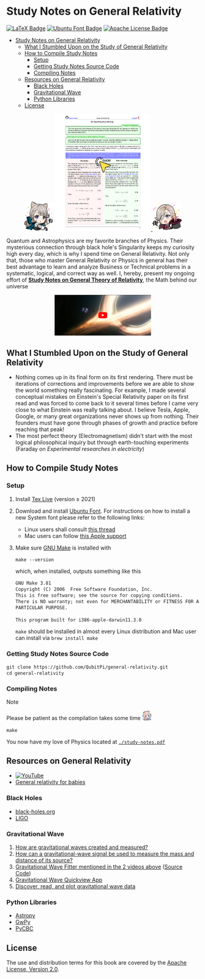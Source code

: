 Study Notes on General Relativity
=================================

[![LaTeX Badge][LaTeX Badge]][LaTeX URL]
[![Ubuntu Font Badge][Ubuntu Font Badge]][Ubuntu Font URL]
[![Apache License Badge]][Apache License, Version 2.0]

<!-- TOC -->
* [Study Notes on General Relativity](#study-notes-on-general-relativity)
  * [What I Stumbled Upon on the Study of General Relativity](#what-i-stumbled-upon-on-the-study-of-general-relativity)
  * [How to Compile Study Notes](#how-to-compile-study-notes)
    * [Setup](#setup)
    * [Getting Study Notes Source Code](#getting-study-notes-source-code)
    * [Compiling Notes](#compiling-notes)
  * [Resources on General Relativity](#resources-on-general-relativity)
    * [Black Holes](#black-holes)
    * [Gravitational Wave](#gravitational-wave)
    * [Python Libraries](#python-libraries)
  * [License](#license)
<!-- TOC -->

<div align="center">
    <img src="img/Lynette.png" width="15%" />
    <a href="http://relativity.qubitpi.org/study-notes.pdf">
        <img src="./img/sample.png" width="50%"/>
    </a>
    <img src="img/Lyney.png" width="15%" />
</div>

Quantum and Astrophysics are my favorite branches of Physics. Their mysterious connection through black hole's
Singularity keeps my curiosity high every day, which is why I spend time on General Relativity. Not only that, those
who master General Relativity or Physics in general has their best advantage to learn and analyze Business or Technical
problems in a systematic, logical, and correct way as well. I, hereby, present my ongoing effort of
[__Study Notes on General Theory of Relativity__][Study Notes on General Relativity], the Math behind our universe

<div align="center">
    <a href="https://youtu.be/Z6Jt4lCe8_I?si=n6opy2Ljv6Uqf80A"><img src="./img/black-hole.png" width="50%"></a>
</div>

What I Stumbled Upon on the Study of General Relativity
-------------------------------------------------------

- Nothing comes up in its final form on its first rendering. There must be iterations of corrections and 
  improvements before we are able to show the world something really fascinating. For example, I made several 
  conceptual mistakes on Einstein's Special Relativity paper on its first read and was forced to come back to it 
  several  times before I came very close to what Einstein was really talking about. I believe Tesla, Apple, Google, or
  many great organizations never shows up from nothing. Their founders must have gone through phases of growth and
  practice before reaching that peak!
- The most perfect theory (Electromagnetism) didn't start with the most logical philosophical inquiry but through
  earth-touching experiments (Faraday on _Experimental researches in electricity_)

How to Compile Study Notes
--------------------------

### Setup

1. Install [Tex Live][LaTeX URL] (version ≥ 2021)
2. Download and install [Ubuntu Font][Ubuntu Font URL]. For instructions on how to install a new System font please
   refer to the following links:

   - Linux users shall consult [this thread](https://askubuntu.com/a/191782)
   - Mac users can follow [this Apple support](https://support.apple.com/guide/font-book/install-and-validate-fonts-fntbk1000/mac)

3. Make sure [GNU Make] is installed with

   ```console
   make --version
   ```
   
   which, when installed, outputs something like this

   ```console
   GNU Make 3.81
   Copyright (C) 2006  Free Software Foundation, Inc.
   This is free software; see the source for copying conditions.
   There is NO warranty; not even for MERCHANTABILITY or FITNESS FOR A
   PARTICULAR PURPOSE.

   This program built for i386-apple-darwin11.3.0
   ```
   
   `make` should be installed in almost every Linux distribution and Mac user can install via `brew install make`

### Getting Study Notes Source Code

```console
git clone https://github.com/QubitPi/general-relativity.git
cd general-relativity
```

### Compiling Notes

> [!NOTE]
> Please be patient as the compilation takes some time <img src="https://github.com/QubitPi/QubitPi/blob/master/img/%E5%BF%83%E6%B5%B7.png?raw=true" width="5%" />

```console
make
```

You now have my love of Physics located at [`./study-notes.pdf`][Study Notes on General Relativity]

Resources on General Relativity
-------------------------------

- [![YouTube](https://img.shields.io/badge/YouTube-FF0000?style=for-the-badge&logo=youtube&logoColor=white)](https://youtube.com/playlist?list=PL-CLnI8tPXu8bfJ5oVbVZdu16_xyg0Bkf&si=txt5-pf9fqk06ppp)
- [General relativity for babies](https://trello.com/c/LjQpMlyl)

### Black Holes

- [black-holes.org](https://www.black-holes.org/)
- [LIGO](https://www.ligo.caltech.edu/)

### Gravitational Wave

1. [How are gravitational waves created and measured?](https://youtu.be/ytV1KhjEQbs?si=goI3LG8Ohn0HPn1q)
2. [How can a gravitational-wave signal be used to measure the mass and distance of its source?](https://youtu.be/CySut_9aKc0?si=sDRkP365nliufWtO)
3. [Gravitational Wave Fitter mentioned in the 2 videos above](https://gravitational-wave-fitter.qubitpi.org/) ([Source Code](https://github.com/QubitPi/gravitational-wave-fitter))
4. [Gravitational Wave Quickview App](https://gravitational-wave-quickview.streamlit.app/)
5. [Discover, read, and plot gravitational wave data](https://nbviewer.org/github/QubitPi/jupyter-notebooks/blob/master/notebooks/gravitational-wave/Quickview.ipynb)

### Python Libraries

- [Astropy](https://www.astropy.org/)
- [GwPy](https://gwpy.github.io/docs/stable/)
- [PyCBC](https://pycbc.org/)

License
-------

The use and distribution terms for this book are covered by the [Apache License, Version 2.0].

[Apache License Badge]: https://img.shields.io/badge/Apache%202.0-F25910.svg?style=for-the-badge&logo=Apache&logoColor=white
[Apache License, Version 2.0]: https://www.apache.org/licenses/LICENSE-2.0

[GNU Make]: https://trello.com/c/xv3Hso1O

[LaTeX Badge]: https://img.shields.io/badge/LaTeX-TeX%20Live%E2%89%A52021-008080.svg?style=for-the-badge&logo=latex&logoColor=white
[LaTeX URL]: https://tug.org/texlive/

[Study Notes on General Relativity]: http://relativity.qubitpi.org/study-notes.pdf

[Ubuntu Font Badge]: https://img.shields.io/badge/Ubuntu%20Font-E95420.svg?style=for-the-badge&logo=ubuntu&logoColor=white
[Ubuntu Font URL]: https://design.ubuntu.com/font
